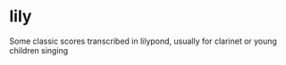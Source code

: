 lily
====

Some classic scores transcribed in lilypond, usually for clarinet or young children singing 
